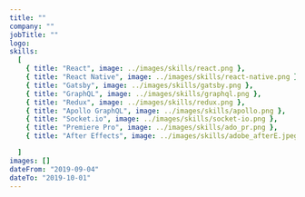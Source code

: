 ```yaml
---
title: ""
company: ""
jobTitle: ""
logo:
skills:
  [
    { title: "React", image: ../images/skills/react.png },
    { title: "React Native", image: ../images/skills/react-native.png },
    { title: "Gatsby", image: ../images/skills/gatsby.png },
    { title: "GraphQL", image: ../images/skills/graphql.png },
    { title: "Redux", image: ../images/skills/redux.png },
    { title: "Apollo GraphQL", image: ../images/skills/apollo.png },
    { title: "Socket.io", image: ../images/skills/socket-io.png },
    { title: "Premiere Pro", image: ../images/skills/ado_pr.png },
    { title: "After Effects", image: ../images/skills/adobe_afterE.jpeg },

  ]
images: []
dateFrom: "2019-09-04"
dateTo: "2019-10-01"
---
```

